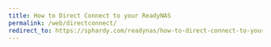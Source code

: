 ```yaml
---
title: How to Direct Connect to your ReadyNAS
permalink: /web/directconnect/
redirect_to: https://sphardy.com/readynas/how-to-direct-connect-to-your-readynas/
---
```

